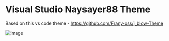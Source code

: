 # Visual Studio Naysayer88 Theme

Based on this vs code theme - https://github.com/Frany-oss/j_blow-Theme

![image](https://github.com/klechenov/Visual-Studio-Naysayer88-Theme/assets/36710456/4c0c91cf-01a3-463f-883b-559b52575d52)
